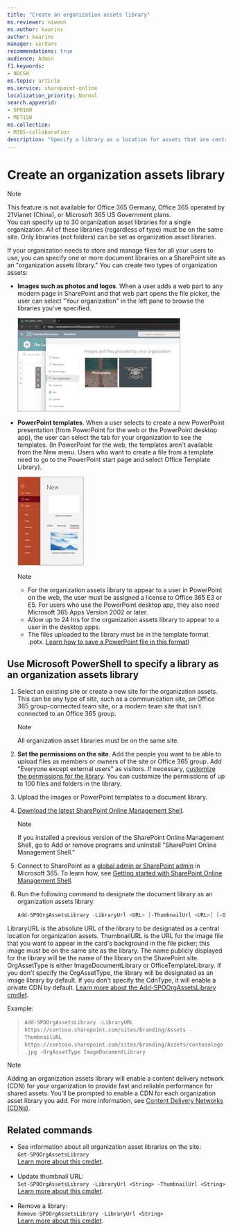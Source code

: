 ```yaml
---
title: "Create an organization assets library"
ms.reviewer: niwoon
ms.author: kaarins
author: kaarins
manager: serdars
recommendations: true
audience: Admin
f1.keywords:
- NOCSH
ms.topic: article
ms.service: sharepoint-online
localization_priority: Normal
search.appverid:
- SPO160
- MET150
ms.collection:  
- M365-collaboration
description: "Specify a library as a location for assets that are centrally stored and managed in your organization."
---
```


# Create an organization assets library

> [!NOTE]
> This feature is not available for Office 365 Germany, Office 365 operated by 21Vianet (China), or Microsoft 365 US Government plans. <br>You can specify up to 30 organization asset libraries for a single organization. All of these libraries (regardless of type) must be on the same site. Only libraries (not folders) can be set as organization asset libraries.

If your organization needs to store and manage files for all your users to use, you can specify one or more document libraries on a SharePoint site as an "organization assets library." You can create two types of organization assets:

- **Images such as photos and logos**. When a user adds a web part to any modern page in SharePoint and that web part opens the file picker, the user can select "Your organization" in the left pane to browse the libraries you've specified.

    ![Selecting an image to add to a SharePoint page](media/image-library.png)

- **PowerPoint templates**. When a user selects to create a new PowerPoint presentation (from PowerPoint for the web or the PowerPoint desktop app), the user can select the tab for your organization to see the templates. (In PowerPoint for the web, the templates aren't available from the New menu. Users who want to create a file from a template need to go to the PowerPoint start page and select Office Template Library).  

    ![Selecting a template in PowerPoint](media/office-template-library.png)

    > [!NOTE]
    > - For the organization assets library to appear to a user in PowerPoint on the web, the user must be assigned a license to Office 365 E3 or E5. For users who use the PowerPoint desktop app, they also need Microsoft 365 Apps Version 2002 or later. 
    > - Allow up to 24 hrs for the organization assets library to appear to a user in the desktop apps.
    > - The files uploaded to the library must be in the template format .potx. [Learn how to save a PowerPoint file in this format](https://support.microsoft.com/office/ee4429ad-2a74-4100-82f7-50f8169c8aca))


## Use Microsoft PowerShell to specify a library as an organization assets library
  
1. Select an existing site or create a new site for the organization assets. This can be any type of site, such as a communication site, an Office 365 group-connected team site, or a modern team site that isn't connected to an Office 365 group.

    > [!NOTE]
    > All organization asset libraries must be on the same site.

2. **Set the permissions on the site**. Add the people you want to be able to upload files as members or owners of the site or Office 365 group. Add "Everyone except external users" as visitors. If necessary, [customize the permissions for the library](https://support.office.com/article/02d770f3-59eb-4910-a608-5f84cc297782). You can customize the permissions of up to 100 files and folders in the library.

3. Upload the images or PowerPoint templates to a document library. 

4. [Download the latest SharePoint Online Management Shell](https://go.microsoft.com/fwlink/p/?LinkId=255251).

    > [!NOTE]
    > If you installed a previous version of the SharePoint Online Management Shell, go to Add or remove programs and uninstall "SharePoint Online Management Shell." 

5. Connect to SharePoint as a [global admin or SharePoint admin](./sharepoint-admin-role.md) in Microsoft 365. To learn how, see [Getting started with SharePoint Online Management Shell](/powershell/sharepoint/sharepoint-online/connect-sharepoint-online).

6. Run the following command to designate the document library as an organization assets library:
  
    ```PowerShell
    Add-SPOOrgAssetsLibrary -LibraryUrl <URL> [-ThumbnailUrl <URL>] [-OrgAssetType <ImageDocumentLibrary or OfficeTemplateLibrary>] [-CdnType <Public or Private>]
    ```

LibraryURL is the absolute URL of the library to be designated as a central location for organization assets. ThumbnailURL is the URL for the image file that you want to appear in the card's background in the file picker; this image must be on the same site as the library. The name publicly displayed for the library will be the name of the library on the SharePoint site. OrgAssetType is either ImageDocumentLibrary or OfficeTemplateLibrary. If you don't specify the OrgAssetType, the library will be designated as an image library by default. If you don't specify the CdnType, it will enable a private CDN by default. [Learn more about the Add-SPOOrgAssetsLibrary cmdlet](/powershell/module/sharepoint-online/add-spoorgassetslibrary).

Example: 

> `Add-SPOOrgAssetsLibrary -LibraryURL https://contoso.sharepoint.com/sites/branding/Assets -ThumbnailURL https://contoso.sharepoint.com/sites/branding/Assets/contosologo.jpg -OrgAssetType ImageDocumentLibrary`


> [!NOTE]
> Adding an organization assets library will enable a content delivery network (CDN) for your organization to provide fast and reliable performance for shared assets. You'll be prompted to enable a CDN for each organization asset library you add. For more information, see [Content Delivery Networks (CDNs)](/office365/enterprise/content-delivery-networks).

## Related commands

- See information about all organization asset libraries on the site: <br/>`Get-SPOOrgAssetsLibrary` <br/>[Learn more about this cmdlet](/powershell/module/sharepoint-online/get-spoorgassetslibrary).<br/><br/>
- Update thumbnail URL: <br/>`Set-SPOOrgAssetsLibrary -LibraryUrl <String> -ThumbnailUrl <String>` <br/>[Learn more about this cmdlet](/powershell/module/sharepoint-online/set-spoorgassetslibrary).<br/><br/>
- Remove a library: <br/>`Remove-SPOOrgAssetsLibrary -LibraryUrl <String>` <br/>[Learn more about this cmdlet](/powershell/module/sharepoint-online/remove-spoorgassetslibrary).
